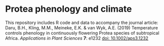 # Protea phenology and climate

This repository includes R code and data to accompany the journal article: Daru, B.H., Kling, M.M., Meineke, E.K. & van Wyk, A.E. (2019) Temperature controls phenology in continuously flowering Protea species of subtropical Africa. _Applications in Plant Sciences_ __7__: e1232 [doi: 10.1002/aps3.1232](https://doi.org/10.1002/aps3.1232)
